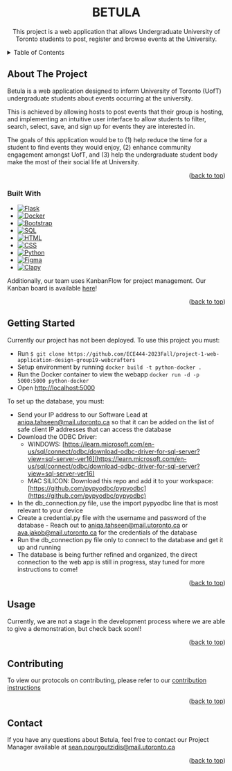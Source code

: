 <a name="readme-top"></a>

<!-- PROJECT LOGO -->
<br />
<div align="center">
<h1 align="center">BETULA</h3>

  <p align="center">
    This project is a web application that allows Undergraduate University of Toronto students to post, register and browse events at the University.
  </p>
</div>

<!-- TABLE OF CONTENTS --> 

<details>
  <summary>Table of Contents</summary>
  <ol>
    <li>
      <a href="#about-the-project">About The Project</a>
      <ul>
        <li><a href="#built-with">Built With</a></li>
      </ul>
    </li>
    <li>
      <a href="#getting-started">Getting Started</a>
    </li>
    <li><a href="#usage">Usage</a></li>
    <li><a href="#contributing">Contributing</a></li>
    <li><a href="#contact">Contact</a></li>
  </ol>
</details> 

<!-- ABOUT THE PROJECT -->
## About The Project

Betula is a web application designed to inform University of Toronto (UofT) undergraduate students about events occurring at the university. 

This is achieved by allowing hosts to post events that their group is hosting, and implementing an intuitive user interface to allow students to filter, search, select, save, and sign up for events they are interested in. 

The goals of this application would be to (1) help reduce the time for a student to find events they would enjoy, (2) enhance community engagement amongst UofT, and (3) help the undergraduate student body make the most of their social life at University.  

<p align="right">(<a href="#readme-top">back to top</a>)</p> 


### Built With

* [![Flask][Flask.com]][Flask-url]
* [![Docker][Docker.com]][Docker-url]
* [![Bootstrap][Bootstrap.com]][Bootstrap-url]
* [![SQL][SQL.com]][SQL-url]
* [![HTML][HTML.com]][HTML-url]
* [![CSS][CSS.com]][CSS-url]
* [![Python][Python.com]][Python-url]
* [![Figma][Figma.com]][Figma-url]
* [![Clapy][Clapy.com]][Clapy-url]


Additionally, our team uses KanbanFlow for project management. Our Kanban board is available [here](https://kanbanflow.com/board/ST3BL3S)!

<p align="right">(<a href="#readme-top">back to top</a>)</p>

<!-- GETTING STARTED -->
## Getting Started

Currently our project has not been deployed. To use this project you must:

* Run ```$ git clone https://github.com/ECE444-2023Fall/project-1-web-application-design-group19-webcrafters ```
* Setup environment by running ```docker build -t python-docker .```
* Run the Docker container to view the webapp ```docker run -d -p 5000:5000 python-docker```
* Open [http://localhost:5000](http://localhost:5000)

To set up the database, you must:
* Send your IP address to our Software Lead at aniqa.tahseen@mail.utoronto.ca so that it can be added on the list of safe client IP addresses that can access the database
* Download the ODBC Driver:
  * WINDOWS: [https://learn.microsoft.com/en-us/sql/connect/odbc/download-odbc-driver-for-sql-server?view=sql-server-ver16](https://learn.microsoft.com/en-us/sql/connect/odbc/download-odbc-driver-for-sql-server?view=sql-server-ver16)
  * MAC SILICON: Download this repo and add it to your workspace: [https://github.com/pypyodbc/pypyodbc](https://github.com/pypyodbc/pypyodbc)
* In the db_connection.py file, use the import pypyodbc line that is most relevant to your device
* Create a credential.py file with the username and password of the database - Reach out to aniqa.tahseen@mail.utoronto.ca or ava.jakob@mail.utoronto.ca for the credentials of the database
* Run the db_connection.py file only to connect to the database and get it up and running
* The database is being further refined and organized, the direct connection to the web app is still in progress, stay tuned for more instructions to come!

<p align="right">(<a href="#readme-top">back to top</a>)</p>

<!-- USAGE EXAMPLES -->
## Usage

Currently, we are not a stage in the development process where we are able to give a demonstration, but check back soon!!

<p align="right">(<a href="#readme-top">back to top</a>)</p>


<!-- CONTRIBUTING -->
## Contributing

To view our protocols on contributing, please refer to our [contribution instructions](https://github.com/ECE444-2023Fall/project-1-web-application-design-group19-webcrafters/blob/main/CONTRIBUTIONS.md)

<p align="right">(<a href="#readme-top">back to top</a>)</p>

<!-- CONTACT -->
## Contact

If you have any questions about Betula, feel free to contact our Project Manager available at sean.pourgoutzidis@mail.utoronto.ca

<p align="right">(<a href="#readme-top">back to top</a>)</p>

<!-- Links & Images -->
[Flask.com]: https://img.shields.io/badge/Flask-563D7C?style=flask&logo=flask&logoColor=white&color=orange
[Flask-url]:https://flask.palletsprojects.com/en/3.0.x/
[Docker.com]: https://img.shields.io/badge/Docker-563D7C?logo=docker&logoColor=white&color=blue
[Docker-url]: https://www.docker.com
[Bootstrap.com]: https://img.shields.io/badge/Bootstrap-563D7C?style=for-the-badge&logo=bootstrap&logoColor=white
[Bootstrap-url]: https://getbootstrap.com
[SQL.com]: https://img.shields.io/badge/SQL-563D7C?logo=mysql&logoColor=white&color=black
[SQL-url]: https://www.mysql.com
[HTML.com]: https://img.shields.io/badge/HTML-563D7C?logo=html5&logoColor=white&color=green
[HTML-url]: https://html.com
[CSS.com]: https://img.shields.io/badge/CSS-563D7C?logo=css3&logoColor=white&color=green
[CSS-url]: https://www.w3.org/Style/CSS/Overview.en.html
[Python.com]: https://img.shields.io/badge/Python-563D7C?logo=python&logoColor=white&color=yellow
[Python-url]: https://www.python.org
[Figma.com]: https://img.shields.io/badge/Figma-563D7C?logo=figma&logoColor=white&color=red
[Figma-url]: https://www.figma.com
[Clapy.com]: https://img.shields.io/badge/Clapy-563D7C?logo=clapy&logoColor=white&color=grey
[Clapy-url]: https://clapy.co
